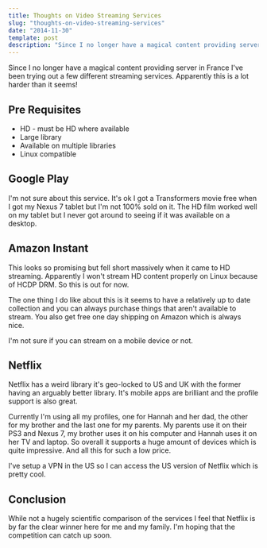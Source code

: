 ```yaml
---
title: Thoughts on Video Streaming Services
slug: "thoughts-on-video-streaming-services"
date: "2014-11-30"
template: post
description: "Since I no longer have a magical content providing server in France I've been trying out a few  different streaming services. Apparently this is a lot harder than it seems!"
---
```

Since I no longer have a magical content providing server in France I've been trying out a few  different streaming services. Apparently this is a lot harder than it seems!

## Pre Requisites
* HD - must be HD where available
* Large library
* Available on multiple libraries
* Linux compatible

## Google Play
I'm not sure about this service. It's ok I got a Transformers movie free when I got my Nexus 7 tablet but I'm not 100% sold on it. The HD film worked well on my tablet but I never got around to seeing if it was available on a desktop.

## Amazon Instant
This looks so promising but fell short massively when it came to HD streaming. Apparently I won't stream HD content properly on Linux because of HCDP DRM. So this is out for now.

The one thing I do like about this is it seems to have a relatively up to date collection and you can always purchase things that aren't available to stream. You also get free one day shipping on Amazon which is always nice.

I'm not sure if you can stream on a mobile device or not.

## Netflix
Netflix has a weird library it's geo-locked to US and UK with the former having an arguably better library. It's mobile apps are brilliant and the profile support is also great.

Currently I'm using all my profiles, one for Hannah and her dad, the other for my brother and the last one for my parents. My parents use it on their PS3 and Nexus 7, my brother uses it on his computer and Hannah uses it on her TV and laptop. So overall it supports a huge amount of devices which is quite impressive. And all this for such a low price.

I've setup a VPN in the US so I can access the US version of Netflix which is pretty cool.

## Conclusion
While not a hugely scientific comparison of the services I feel that Netflix is by far the clear winner here for me and my family. I'm hoping that the competition can catch up soon.
